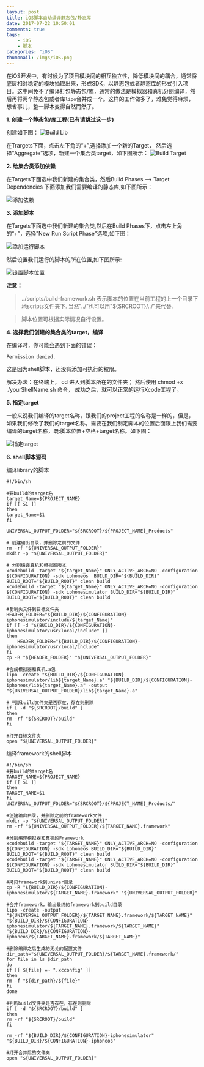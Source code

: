 ```yaml
---
layout: post
title: iOS脚本自动编译静态包/静态库
date: 2017-07-22 10:50:01
comments: true
tags:
	- iOS
	- 脚本
categories: "iOS"
thumbnail: /imgs/iOS.png
---
```


在iOS开发中，有时候为了项目模块间的相互独立性，降低模块间的耦合，通常将底层相对稳定的模块抽取出来，形成SDK，以静态包或者静态库的形式引入项目。这中间免不了编译打包静态包/库，通常的做法是模拟器和真机分别编译，然后再将两个静态包或者库`lipo`合并成一个。这样的工作做多了，难免觉得麻烦，想省事儿，整一脚本变得自然而然了。

<!-- more -->

__1. 创建一个静态包/库工程(已有请跳过这一步)__

创建如下图：
![Build Lib](/imgs/createLib.png)

在Trargets下面，点击左下角的“+”,选择添加一个新的Target， 然后选择“Aggregate”选项，新建一个集合类target，如下图所示：
![Build Target](/imgs/aggregate.png)

__2. 给集合类添加依赖__

在Targets下面选中我们新建的集合类，然后Build Phases --> Target Dependencies 下面添加我们需要编译的静态库,如下图所示：

![添加依赖](/imgs/dependencies.png)

__3. 添加脚本__

在Targets下面选中我们新建的集合类,然后在Build Phases下，点击左上角的“+”，选择"New Run Script Phase"选项,如下图：

![添加运行脚本](/imgs/runscript.png)

然后设置我们运行的脚本的所在位置,如下图所示:

![设置脚本位置](/imgs/scriptpath.png)

__注意：__
> ../scripts/build-framework.sh 表示脚本的位置在当前工程的上一个目录下地scripts文件夹下. 当然"../"也可以用"${SRCROOT}/../"来代替.

>脚本位置可根据实际情况自行设置。

__4. 选择我们创建的集合类的target，编译__

在编译时，你可能会遇到下面的错误：
```
Permission denied.
```

这是因为shell脚本，还没有添加可执行的权限。

解决办法：在终端上， cd 进入到脚本所在的文件夹； 然后使用 chmod +x ./yourShellName.sh 命令， 成功之后，就可以正常的运行Xcode工程了。

__5. 指定target__

一般来说我们编译的target名称，跟我们的project工程的名称是一样的，但是，如果我们修改了我们的target名称，需要在我们制定脚本的位置后面跟上我们需要编译的target名称，既:脚本位置+空格+target名称。如下图：

![指定target](/imgs/buildparam.png)

__6. shell脚本源码__

编译library的脚本

``` shell
#!/bin/sh

#要build的target名
target_Name=${PROJECT_NAME}
if [[ $1 ]]
then
target_Name=$1
fi

UNIVERSAL_OUTPUT_FOLDER="${SRCROOT}/${PROJECT_NAME}_Products"

# 创建输出目录，并删除之前的文件
rm -rf "${UNIVERSAL_OUTPUT_FOLDER}"
mkdir -p "${UNIVERSAL_OUTPUT_FOLDER}"

# 分别编译真机和模拟器版本
xcodebuild -target "${target_Name}" ONLY_ACTIVE_ARCH=NO -configuration ${CONFIGURATION} -sdk iphoneos  BUILD_DIR="${BUILD_DIR}" BUILD_ROOT="${BUILD_ROOT}" clean build
xcodebuild -target "${target_Name}" ONLY_ACTIVE_ARCH=NO -configuration ${CONFIGURATION} -sdk iphonesimulator BUILD_DIR="${BUILD_DIR}" BUILD_ROOT="${BUILD_ROOT}" clean build

#复制头文件到目标文件夹
HEADER_FOLDER="${BUILD_DIR}/${CONFIGURATION}-iphonesimulator/include/${target_Name}"
if [[ -d "${BUILD_DIR}/${CONFIGURATION}-iphonesimulator/usr/local/include" ]]
then
    HEADER_FOLDER="${BUILD_DIR}/${CONFIGURATION}-iphonesimulator/usr/local/include"
fi
cp -R "${HEADER_FOLDER}" "${UNIVERSAL_OUTPUT_FOLDER}"

#合成模拟器和真机.a包
lipo -create "${BUILD_DIR}/${CONFIGURATION}-iphonesimulator/lib${target_Name}.a" "${BUILD_DIR}/${CONFIGURATION}-iphoneos/lib${target_Name}.a" -output "${UNIVERSAL_OUTPUT_FOLDER}/lib${target_Name}.a"

# 判断build文件夹是否存在，存在则删除
if [ -d "${SRCROOT}/build" ]
then
rm -rf "${SRCROOT}/build"
fi

#打开目标文件夹
open "${UNIVERSAL_OUTPUT_FOLDER}"

```
编译framework的shell脚本

``` shell
#!/bin/sh
#要build的target名
TARGET_NAME=${PROJECT_NAME}
if [[ $1 ]]
then
TARGET_NAME=$1
fi
UNIVERSAL_OUTPUT_FOLDER="${SRCROOT}/${PROJECT_NAME}_Products/"

#创建输出目录，并删除之前的framework文件
mkdir -p "${UNIVERSAL_OUTPUT_FOLDER}"
rm -rf "${UNIVERSAL_OUTPUT_FOLDER}/${TARGET_NAME}.framework"

#分别编译模拟器和真机的Framework
xcodebuild -target "${TARGET_NAME}" ONLY_ACTIVE_ARCH=NO -configuration ${CONFIGURATION} -sdk iphoneos BUILD_DIR="${BUILD_DIR}" BUILD_ROOT="${BUILD_ROOT}" clean build
xcodebuild -target "${TARGET_NAME}" ONLY_ACTIVE_ARCH=NO -configuration ${CONFIGURATION} -sdk iphonesimulator BUILD_DIR="${BUILD_DIR}" BUILD_ROOT="${BUILD_ROOT}" clean build

#拷贝framework到univer目录
cp -R "${BUILD_DIR}/${CONFIGURATION}-iphonesimulator/${TARGET_NAME}.framework" "${UNIVERSAL_OUTPUT_FOLDER}"

#合并framework，输出最终的framework到build目录
lipo -create -output "${UNIVERSAL_OUTPUT_FOLDER}/${TARGET_NAME}.framework/${TARGET_NAME}" "${BUILD_DIR}/${CONFIGURATION}-iphonesimulator/${TARGET_NAME}.framework/${TARGET_NAME}" "${BUILD_DIR}/${CONFIGURATION}-iphoneos/${TARGET_NAME}.framework/${TARGET_NAME}"

#删除编译之后生成的无关的配置文件
dir_path="${UNIVERSAL_OUTPUT_FOLDER}/${TARGET_NAME}.framework/"
for file in ls $dir_path
do
if [[ ${file} =~ ".xcconfig" ]]
then
rm -f "${dir_path}/${file}"
fi
done

#判断build文件夹是否存在，存在则删除
if [ -d "${SRCROOT}/build" ]
then
rm -rf "${SRCROOT}/build"
fi

rm -rf "${BUILD_DIR}/${CONFIGURATION}-iphonesimulator" "${BUILD_DIR}/${CONFIGURATION}-iphoneos"

#打开合并后的文件夹
open "${UNIVERSAL_OUTPUT_FOLDER}"

```
